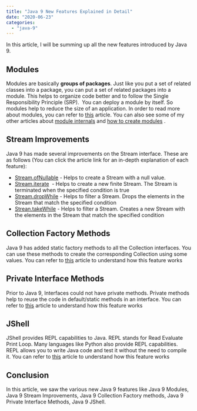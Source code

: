 ```yaml
---
title: "Java 9 New Features Explained in Detail"
date: "2020-06-23"
categories: 
  - "java-9"
---
```


In this article, I will be summing up all the new features introduced by Java 9.

## Modules

Modules are basically **groups of packages**. Just like you put a set of related classes into a package, you can put a set of related packages into a module. This helps to organize code better and to follow the Single Responsibility Principle (SRP).  You can deploy a module by itself. So modules help to reduce the size of an application. In order to read more about modules, you can refer to [this](https://learnjava.co.in/java-9-modules-introduction/) article. You can also see some of my other articles about [module internals](https://learnjava.co.in/java-9-module-internals/) and [how to create modules](https://learnjava.co.in/creating-a-java-9-module/) .

## Stream Improvements

Java 9 has made several improvements on the Stream interface. These are as follows (You can click the article link for an in-depth explanation of each feature):

- [Stream.ofNullable](https://learnjava.co.in/java-9-ofnullable-stream-improvement/) - Helps to create a Stream with a null value.
- [Stream.iterate](https://learnjava.co.in/java-9-stream-api-iterate-method-example/)  - Helps to create a new finite Stream. The Stream is terminated when the specified condition is true
- [Stream.dropWhile](https://learnjava.co.in/java-9-stream-dropwhile-method-with-examples/) - Helps to filter a Stream. Drops the elements in the Stream that match the specified condition
- [Strean.takeWhile](https://learnjava.co.in/java-9-stream-takewhile-with-examples/) - Helps to filter a Stream. Creates a new Stream with the elements in the Stream that match the specified condition

## Collection Factory Methods

Java 9 has added static factory methods to all the Collection interfaces. You can use these methods to create the corresponding Collection using some values. You can refer to [this](https://learnjava.co.in/collection-factory-methods-in-java-9-explained/) article to understand how this feature works

## Private Interface Methods

Prior to Java 9, Interfaces could not have private methods. Private methods help to reuse the code in default/static methods in an interface. You can refer to [this](https://learnjava.co.in/java-9-private-interface-methods/) article to understand how this feature works

## JShell

JShell provides REPL capabilities to Java. REPL stands for Read Evaluate Print Loop. Many languages like Python also provide REPL capabilities. REPL allows you to write Java code and test it without the need to compile it. You can refer to [this](https://learnjava.co.in/jshell-in-java-9/) article to understand how this feature works

## Conclusion

In this article, we saw the various new Java 9 features like Java 9 Modules, Java 9 Stream Improvements, Java 9 Collection Factory methods, Java 9 Private Interface Methods, Java 9 JShell.

